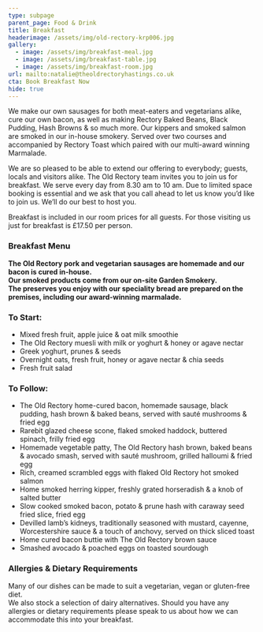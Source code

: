 ```yaml
---
type: subpage
parent_page: Food & Drink
title: Breakfast
headerimage: /assets/img/old-rectory-krp006.jpg
gallery:
  - image: /assets/img/breakfast-meal.jpg
  - image: /assets/img/breakfast-table.jpg
  - image: /assets/img/breakfast-room.jpg
url: mailto:natalie@theoldrectoryhastings.co.uk
cta: Book Breakfast Now
hide: true
---
```

We make our own sausages for both meat-eaters and vegetarians alike, cure our own bacon, as well as making Rectory Baked Beans, Black Pudding, Hash Browns & so much more. Our kippers and smoked salmon are smoked in our in-house smokery. Served over two courses and accompanied by Rectory Toast which paired with our multi-award winning Marmalade. 

We are so pleased to be able to extend our offering to everybody; guests, locals and visitors alike. The Old Rectory team invites you to join us for breakfast. We serve every day from 8.30 am to 10 am. Due to limited space booking is essential and we ask that you call ahead to let us know you’d like to join us. We’ll do our best to host you. 

Breakfast is included in our room prices for all guests. For those visiting us just for breakfast is £17.50 per person.


### Breakfast Menu

**The Old Rectory pork and vegetarian sausages are homemade and our bacon is cured in-house.**  
**Our smoked products come from our on-site Garden Smokery.**  
**The preserves you enjoy with our speciality bread are prepared on the premises, including our award-winning marmalade.**

### To Start:

- Mixed fresh fruit, apple juice & oat milk smoothie  
- The Old Rectory muesli with milk or yoghurt & honey or agave nectar  
- Greek yoghurt, prunes & seeds  
- Overnight oats, fresh fruit, honey or agave nectar & chia seeds  
- Fresh fruit salad

### To Follow:

- The Old Rectory home-cured bacon, homemade sausage, black pudding, hash brown & baked beans, served with sauté mushrooms & fried egg  
- Rarebit glazed cheese scone, flaked smoked haddock, buttered spinach, frilly fried egg  
- Homemade vegetable patty, The Old Rectory hash brown, baked beans & avocado smash, served with sauté mushroom, grilled halloumi & fried egg  
- Rich, creamed scrambled eggs with flaked Old Rectory hot smoked salmon  
- Home smoked herring kipper, freshly grated horseradish & a knob of salted butter  
- Slow cooked smoked bacon, potato & prune hash with caraway seed fried slice, fried egg  
- Devilled lamb’s kidneys, traditionally seasoned with mustard, cayenne, Worcestershire sauce & a touch of anchovy, served on thick sliced toast  
- Home cured bacon buttie with The Old Rectory brown sauce  
- Smashed avocado & poached eggs on toasted sourdough

### Allergies & Dietary Requirements

Many of our dishes can be made to suit a vegetarian, vegan or gluten-free diet.  
We also stock a selection of dairy alternatives. Should you have any allergies or dietary requirements please speak to us about how we can accommodate this into your breakfast.

